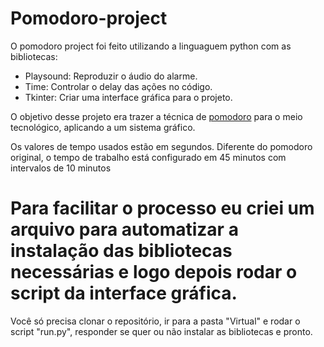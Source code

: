 # Pomodoro-project

O pomodoro project foi feito utilizando a linguaguem python com as bibliotecas: 
  * Playsound: Reproduzir o áudio do alarme.
  * Time: Controlar o delay das ações no código. 
  * Tkinter: Criar uma interface gráfica para o projeto.
  
  
O objetivo desse projeto era trazer a técnica de [pomodoro](https://pt.wikipedia.org/wiki/T%C3%A9cnica_pomodoro) para o meio tecnológico, aplicando a um sistema gráfico.
  
Os valores de tempo usados estão em segundos. Diferente do pomodoro original, o tempo de trabalho está configurado em 45 minutos com intervalos de 10 minutos


# Para facilitar o processo eu criei um arquivo para automatizar a instalação das bibliotecas necessárias e logo depois rodar o script da interface gráfica.
Você só precisa clonar o repositório, ir para a pasta "Virtual" e rodar o script "run.py", responder se quer ou não instalar as bibliotecas e pronto.
